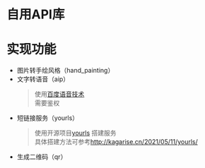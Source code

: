 # 自用API库

# 实现功能

- 图片转手绘风格（hand_painting）
- 文字转语音（aip）
  > 使用[百度语音技术](https://ai.baidu.com/ai-doc/SPEECH/Qk38y8lrl/)  
  > 需要鉴权
- 短链接服务（yourls）
  > 使用开源项目[yourls](http://yourls.org/) 搭建服务  
  > 具体搭建方法可参考<http://kagarise.cn/2021/05/11/yourls/>
- 生成二维码（qr）